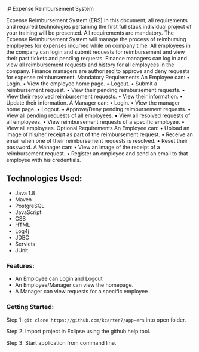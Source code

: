 :# Expense Reimbursement System

Expense Reimbursement System (ERS) In this document, all requirements and required technologies pertaining the first full stack individual project of your training will be presented. All requirements are mandatory. The Expense Reimbursement System will manage the process of reimbursing employees for expenses incurred while on company time. All employees in the company can login and submit requests for reimbursement and view their past tickets and pending requests. Finance managers can log in and view all reimbursement requests and history for all employees in the company. Finance managers are authorized to approve and deny requests for expense reimbursement. Mandatory Requirements An Employee can: • Login. • View the employee home page. • Logout. • Submit a reimbursement request. • View their pending reimbursement requests. • View their resolved reimbursement requests. • View their information. • Update their information. A Manager can: • Login. • View the manager home page. • Logout. • Approve/Deny pending reimbursement requests. • View all pending requests of all employees. • View all resolved requests of all employees. • View reimbursement requests of a specific employee. • View all employees. Optional Requirements An Employee can: • Upload an image of his/her receipt as part of the reimbursement request. • Receive an email when one of their reimbursement requests is resolved. • Reset their password. A Manager can: • View an image of the receipt of a reimbursement request. • Register an employee and send an email to that employee with his credentials.

## Technologies Used:
  - Java 1.8
  - Maven
  - PostgreSQL
  - JavaScript
  - CSS
  - HTML
  - Log4j
  - JDBC
  - Servlets
  - JUnit

### Features:
  - An Employee can Login and Logout
  - An Employee/Manager can view the homepage.
  - A Manager can view requests for a specific employee



### Getting Started:

Step 1: `git clone https://github.com/kcarter7/app-ers` into open folder.

Step 2: Import project in Eclipse using the github help tool.

Step 3: Start application from command line.
